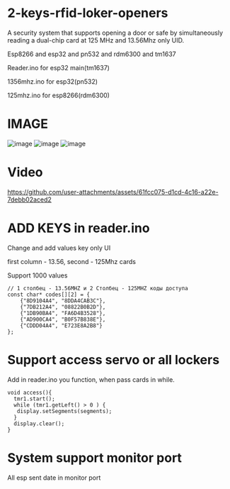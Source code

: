 # 2-keys-rfid-loker-openers

A security system that supports opening a door or safe by simultaneously reading a dual-chip card at 125 MHz and 13.56Mhz only UID.

Esp8266 and esp32 and pn532 and rdm6300 and tm1637

Reader.ino for esp32 main(tm1637)

1356mhz.ino for esp32(pn532)

125mhz.ino for esp8266(rdm6300)

# IMAGE

![image](https://github.com/user-attachments/assets/7283730e-d265-4445-b874-19eb5912df0d)
![image](https://github.com/user-attachments/assets/6c2d9fc8-26ee-47fa-9465-6365ea6397c2)
![image](https://github.com/user-attachments/assets/640d7fd2-782e-4048-acea-ec96e136cbc0)

# Video

https://github.com/user-attachments/assets/61fcc075-d1cd-4c16-a22e-7debb02aced2

# ADD KEYS in reader.ino

Change and add values key only UI

first column - 13.56, second - 125Mhz cards

Support 1000 values

```
// 1 столбец - 13.56MHZ и 2 Столбец - 125MHZ коды доступа
const char* codes[][2] = {
    {"8D9104A4", "8DDA4CAB3C"},
    {"7DB212A4", "08822B0B2D"},
    {"1DB90BA4", "FA6D4B3528"},
    {"AD900CA4", "B0F57B838E"},
    {"CDDD04A4", "E723E8A2B8"}
};
```

# Support access servo or all lockers

Add in reader.ino you function, when pass cards in while.

```
void access(){
  tmr1.start();
  while (tmr1.getLeft() > 0 ) {
   display.setSegments(segments);
  }
  display.clear();
}
```

# System support monitor port

All esp sent date in monitor port

